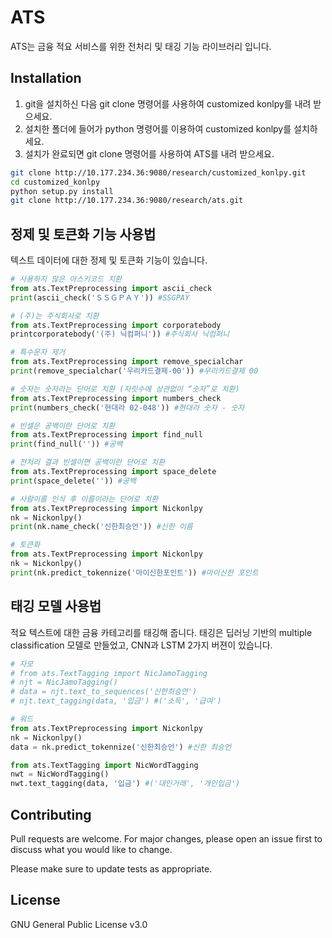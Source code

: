 # ATS

ATS는 금융 적요 서비스를 위한 전처리 및 태깅 기능 라이브러리 입니다.

## Installation

1. git을 설치하신 다음 git clone 명령어를 사용하여 customized konlpy를 내려 받으세요.
2. 설치한 폴더에 들어가 python 명령어를 이용하여 customized konlpy를 설치하세요.
3. 설치가 완료되면 git clone 명령어를 사용하여 ATS를 내려 받으세요.

```bash
git clone http://10.177.234.36:9080/research/customized_konlpy.git
cd customized_konlpy
python setup.py install
git clone http://10.177.234.36:9080/research/ats.git
```

## 정제 및 토큰화 기능 사용법
텍스트 데이터에 대한 정제 및 토큰화 기능이 있습니다.
```python
# 사용하지 않은 아스키코드 치환
from ats.TextPreprocessing import ascii_check
print(ascii_check('ＳＳＧＰＡＹ')) #SSGPAY

# (주)는 주식회사로 치환
from ats.TextPreprocessing import corporatebody
printcorporatebody('(주) 닉컴퍼니')) #주식회사 닉컴퍼니

# 특수문자 제거
from ats.TextPreprocessing import remove_specialchar
print(remove_specialchar('우리카드결제-00')) #우리카드결제 00

# 숫자는 숫자라는 단어로 치환 (자릿수에 상관없이 “숫자”로 치환)
from ats.TextPreprocessing import numbers_check
print(numbers_check('현대라 02-048')) #현대라 숫자 - 숫자

# 빈셀은 공백이란 단어로 치환
from ats.TextPreprocessing import find_null
print(find_null('')) #공백

# 전처리 결과 빈셀이면 공백이란 단어로 치환
from ats.TextPreprocessing import space_delete
print(space_delete('')) #공백

# 사람이름 인식 후 이름이라는 단어로 치환
from ats.TextPreprocessing import Nickonlpy
nk = Nickonlpy()
print(nk.name_check('신한최승언')) #신한 이름

# 토큰화
from ats.TextPreprocessing import Nickonlpy
nk = Nickonlpy()
print(nk.predict_tokennize('마이신한포인트')) #마이신한 포인트

```

## 태깅 모델 사용법
적요 텍스트에 대한 금융 카테고리를 태깅해 줍니다.
태깅은 딥러닝 기반의 multiple classification 모델로 만들었고, CNN과 LSTM 2가지 버젼이 있습니다.
```python
# 자모
# from ats.TextTagging import NicJamoTagging
# njt = NicJamoTagging()
# data = njt.text_to_sequences('신한최승언')
# njt.text_tagging(data, '입금') #('소득', '급여')

# 워드
from ats.TextPreprocessing import Nickonlpy
nk = Nickonlpy()
data = nk.predict_tokennize('신한최승언') #신한 최승언

from ats.TextTagging import NicWordTagging
nwt = NicWordTagging()
nwt.text_tagging(data, '입금') #('대인거래', '개인입금')

```



## Contributing
Pull requests are welcome. For major changes, please open an issue first to discuss what you would like to change.

Please make sure to update tests as appropriate.

## License
GNU General Public License v3.0